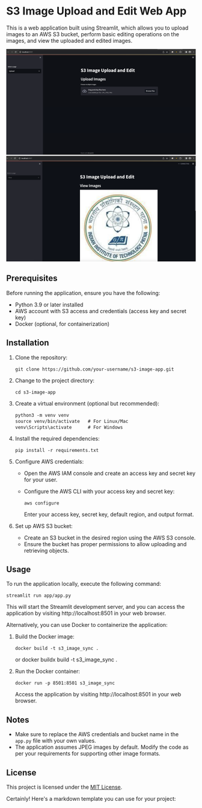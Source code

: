 # S3 Image Upload and Edit Web App

This is a web application built using Streamlit, which allows you to upload images to an AWS S3 bucket, perform basic editing operations on the images, and view the uploaded and edited images.

![App Preview](https://github.com/thiscodework/S3-Files-Sync/blob/main/images/image.png)
![App Preview](https://github.com/thiscodework/S3-Files-Sync/blob/main/images/image1.png)

## Prerequisites

Before running the application, ensure you have the following:

- Python 3.9 or later installed
- AWS account with S3 access and credentials (access key and secret key)
- Docker (optional, for containerization)

## Installation

1. Clone the repository:

   ```shell
   git clone https://github.com/your-username/s3-image-app.git
   ```

2. Change to the project directory:

   ```shell
   cd s3-image-app
   ```

3. Create a virtual environment (optional but recommended):

   ```shell
   python3 -m venv venv
   source venv/bin/activate   # For Linux/Mac
   venv\Scripts\activate      # For Windows
   ```

4. Install the required dependencies:

   ```shell
   pip install -r requirements.txt
   ```

5. Configure AWS credentials:

   - Open the AWS IAM console and create an access key and secret key for your user.
   - Configure the AWS CLI with your access key and secret key:

     ```shell
     aws configure
     ```

     Enter your access key, secret key, default region, and output format.

6. Set up AWS S3 bucket:

   - Create an S3 bucket in the desired region using the AWS S3 console.
   - Ensure the bucket has proper permissions to allow uploading and retrieving objects.

## Usage

To run the application locally, execute the following command:

```shell
streamlit run app/app.py
```

This will start the Streamlit development server, and you can access the application by visiting http://localhost:8501 in your web browser.

Alternatively, you can use Docker to containerize the application:

1. Build the Docker image:

   ```shell
   docker build -t s3_image_sync .
   ```
   or 
   docker buildx build -t s3_image_sync .

2. Run the Docker container:

   ```shell
   docker run -p 8501:8501 s3_image_sync
   ```

   Access the application by visiting http://localhost:8501 in your web browser.

## Notes

- Make sure to replace the AWS credentials and bucket name in the `app.py` file with your own values.
- The application assumes JPEG images by default. Modify the code as per your requirements for supporting other image formats.

## License

This project is licensed under the [MIT License](LICENSE).

Certainly! Here's a markdown template you can use for your project:
